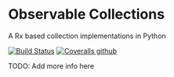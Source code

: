 # Observable Collections
A Rx based collection implementations in Python

[![Build Status](https://travis-ci.org/shyam-s00/observablelist.py.svg?branch=master)](https://travis-ci.org/shyam-s00/observablelist.py)
[![Coveralls github](https://coveralls.io/repos/github/shyam-s00/observablelist.py/badge.svg)](https://coveralls.io/github/shyam-s00/observablelist.py?branch=master)

TODO: Add more info here 
